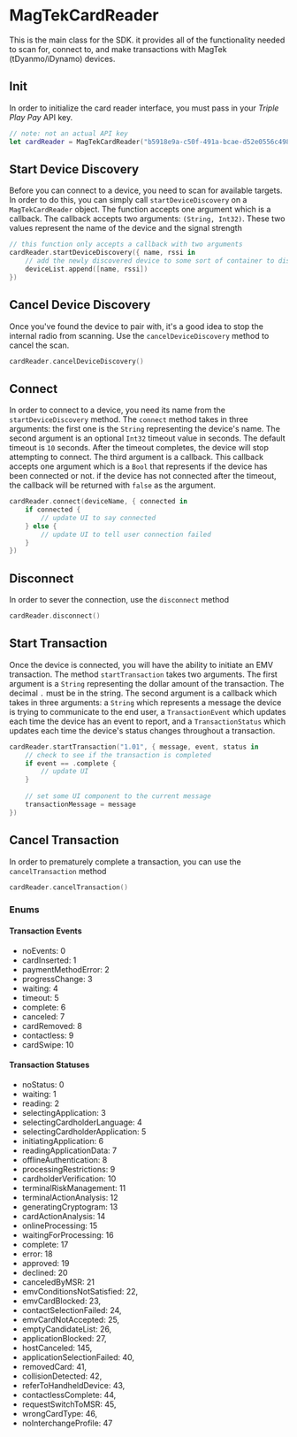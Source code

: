 # MagTekCardReader
This is the main class for the SDK. it provides all of the functionality needed to scan for, connect to, and make transactions with MagTek (tDyanmo/iDynamo) devices.
## Init
In order to initialize the card reader interface, you must pass in your _Triple Play Pay_ API key.
```swift
// note: not an actual API key
let cardReader = MagTekCardReader("b5918e9a-c50f-491a-bcae-d52e0556c498")
```
## Start Device Discovery
Before you can connect to a device, you need to scan for available targets. In order to do this, you can simply call `startDeviceDiscovery` on a `MagTekCardReader` object. The function accepts one argument which is a callback. The callback accepts two arguments: `(String, Int32)`. These two values represent the name of the device and the signal strength
```swift
// this function only accepts a callback with two arguments
cardReader.startDeviceDiscovery({ name, rssi in 
    // add the newly discovered device to some sort of container to display in the UI
    deviceList.append([name, rssi])
})
```
## Cancel Device Discovery
Once you've found the device to pair with, it's a good idea to stop the internal radio from scanning. Use the `cancelDeviceDiscovery` method to cancel the scan.
```swift
cardReader.cancelDeviceDiscovery()
```
## Connect
In order to connect to a device, you need its name from the `startDeviceDiscovery` method. The `connect` method takes in three arguments: the first one is the `String` representing the device's name. The second argument is an optional `Int32` timeout value in seconds. The default timeout is `10` seconds. After the timeout completes, the device will stop attempting to connect. The third argument is a callback. This callback accepts one argument which is a `Bool` that represents if the device has been connected or not. if the device has not connected after the timeout, the callback will be returned with `false` as the argument.
```swift
cardReader.connect(deviceName, { connected in
    if connected {
        // update UI to say connected
    } else {
        // update UI to tell user connection failed
    }
})
```
## Disconnect
In order to sever the connection, use the `disconnect` method
```swift
cardReader.disconnect()
```
## Start Transaction
Once the device is connected, you will have the ability to initiate an EMV transaction. The method `startTransaction` takes two arguments. The first argument is a `String` representing the dollar amount of the transaction. The decimal `.` must be in the string. The second argument is a callback which takes in three arguments: a `String` which represents a message the device is trying to communicate to the end user, a `TransactionEvent` which updates each time the device has an event to report, and a `TransactionStatus` which updates each time the device's status changes throughout a transaction.
```swift
cardReader.startTransaction("1.01", { message, event, status in
    // check to see if the transaction is completed
    if event == .complete {
        // update UI
    }
    
    // set some UI component to the current message
    transactionMessage = message
})
```
## Cancel Transaction
In order to prematurely complete a transaction, you can use the `cancelTransaction` method
```swift
cardReader.cancelTransaction()
```
### Enums
#### Transaction Events
- noEvents: 0
- cardInserted: 1
- paymentMethodError: 2
- progressChange: 3
- waiting: 4
- timeout: 5
- complete: 6
- canceled: 7
- cardRemoved: 8
- contactless: 9
- cardSwipe: 10
#### Transaction Statuses
- noStatus: 0
- waiting: 1
- reading: 2
- selectingApplication: 3
- selectingCardholderLanguage: 4
- selectingCardholderApplication: 5
- initiatingApplication: 6
- readingApplicationData: 7
- offlineAuthentication: 8
- processingRestrictions: 9
- cardholderVerification: 10
- terminalRiskManagement: 11
- terminalActionAnalysis: 12
- generatingCryptogram: 13
- cardActionAnalysis: 14
- onlineProcessing: 15
- waitingForProcessing: 16
- complete: 17
- error: 18
- approved: 19
- declined: 20
- canceledByMSR: 21
- emvConditionsNotSatisfied: 22,
- emvCardBlocked: 23,
- contactSelectionFailed: 24,
- emvCardNotAccepted: 25,
- emptyCandidateList: 26,
- applicationBlocked: 27,
- hostCanceled: 145,
- applicationSelectionFailed: 40,
- removedCard: 41,
- collisionDetected: 42,
- referToHandheldDevice: 43,
- contactlessComplete: 44,
- requestSwitchToMSR: 45,
- wrongCardType: 46,
- noInterchangeProfile: 47
